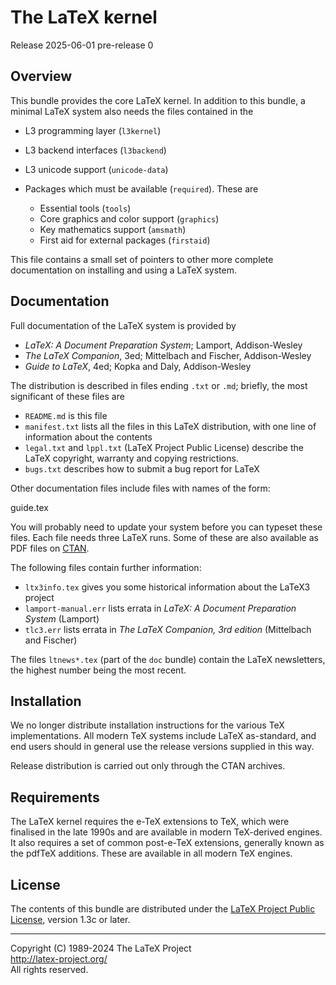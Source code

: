 The LaTeX kernel
================

Release 2025-06-01 pre-release 0

Overview
--------

This bundle provides the core LaTeX kernel. In addition to this bundle,
a minimal LaTeX system also needs the files contained in the


- L3 programming layer (`l3kernel`)
- L3 backend interfaces (`l3backend`)
- L3 unicode support (`unicode-data`)

- Packages which must be available (`required`). These are
  - Essential tools (`tools`)
  - Core graphics and color support (`graphics`)
  - Key mathematics support (`amsmath`)
  - First aid for external packages (`firstaid`)

This file contains a small set of pointers to other more complete
documentation on installing and using a LaTeX system.

Documentation
-------------

Full documentation of the LaTeX system is provided by

- _LaTeX: A Document Preparation System_; Lamport, Addison-Wesley
- _The LaTeX Companion_, 3ed; Mittelbach and Fischer, Addison-Wesley
- _Guide to LaTeX_, 4ed; Kopka and Daly, Addison-Wesley

The distribution is described in files ending `.txt` or `.md`; briefly,
the most significant of these files are

- `README.md` is this file
- `manifest.txt` lists all the files in this LaTeX distribution,
   with one line of information about the contents
- `legal.txt` and `lppl.txt` (LaTeX Project Public License) describe the
   LaTeX copyright, warranty and copying restrictions.
- `bugs.txt` describes how to submit a bug report for LaTeX

Other documentation files include files with names of the form:

   <xxx>guide.tex

You will probably need to update your system before you can typeset
these files.  Each file needs three LaTeX runs.  Some of these are
also available as PDF files on [CTAN](https://www.ctan.org).

The following files contain further information:

- `ltx3info.tex` gives you some historical information about the LaTeX3
   project
- `lamport-manual.err` lists errata in _LaTeX: A Document Preparation System_ (Lamport)
- `tlc3.err` lists errata in _The LaTeX Companion, 3rd edition_  (Mittelbach and Fischer)

The files `ltnews*.tex` (part of the `doc` bundle) contain the LaTeX
newsletters, the highest number being the most recent.

Installation
------------

We no longer distribute installation instructions for the various TeX
implementations. All modern TeX systems include LaTeX as-standard, and end
users should in general use the release versions supplied in this way.

Release distribution is carried out only through the CTAN archives.

Requirements
------------

The LaTeX kernel requires the e-TeX extensions to TeX, which were finalised
in the late 1990s and are available in modern TeX-derived engines. It also
requires a set of common post-e-TeX extensions, generally known as the
pdfTeX additions. These are available in all modern TeX engines.

License
-------

The contents of this bundle are distributed under the [LaTeX Project
Public License](https://www.latex-project.org/lppl/lppl-1-3c/),
version 1.3c or later.

-----

<p>Copyright (C) 1989-2024 The LaTeX Project <br />
<a href="http://latex-project.org/">http://latex-project.org/</a> <br />
All rights reserved.</p>
